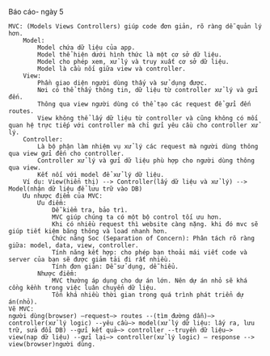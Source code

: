 Báo cáo- ngày 5

    MVC: (Models Views Controllers) giúp code đơn giản, rõ ràng dễ quản lý hơn.
        Model:
            Model chứa dữ liệu của app.
            Model thể hiện dưới hình thức là một cơ sở dữ liệu.
            Model cho phép xem, xử lý và truy xuất cơ sở dữ liệu.
            Model là cầu nối giữa view và controller.
        View:
            Phần giao diện người dùng thấy và sử dụng được.
            Nơi có thể thấy thông tin, dữ liệu từ controller xử lý và gửi đến.
            Thông qua view người dùng có thể tạo các request để gửi đến routes.
            View không thể lấy dữ liệu từ controller và cũng không có mối quan hệ trực tiếp với controller mà chỉ gửi yêu cầu cho controller xử lý.
        Controller:
            Là bộ phận làm nhiệm vụ xử lý các request mà người dùng thông qua view gửi đến cho controller.
            Controller xử lý và gửi dữ liệu phù hợp cho người dùng thông qua view.
            Kết nối với model để xử lý dữ liệu.
        Ví dụ: View(hiển thị) --> Controller(lấy dữ liệu và xử lý) --> Model(nhận dữ liệu để lưu trữ vào DB)
        Ưu nhược điểm của MVC:
            Ưu điểm:
                Dễ kiểm tra, bảo trì.
                MVC giúp chúng ta có một bộ control tối ưu hơn.
                Khi có nhiều request thì website càng nặng. khi đó mvc sẽ giúp tiết kiệm băng thông và load nhanh hơn.
                Chức năng Soc (Separation of Concern): Phân tách rõ ràng giữa: model, data, view, controller.
                Tính năng kết hợp: cho phép bạn thoải mái viết code và server của bạn sẽ được giảm tải đi rất nhiều.
                Tính đơn giản: Dễ sử dụng, dễ hiểu.
            Nhược điểm:
                MVC thường áp dụng cho dự án lớn. Nên dự án nhỏ sẽ khá cồng kềnh trong việc luân chuyển dữ liệu.
                Tốn khá nhiều thời gian trong quá trình phát triển dự án(nhỏ).
    Vẽ MVC:
    người dùng(browser) —request–> routes --(tìm đường dẫn)–> controller(xử lý logic) --yêu cầu–> model(xử lý dữ liệu: lấy ra, lưu trữ, sửa đổi DB) --gửi kết quả–> controller --truyền dữ liệu–> view(nạp dữ liệu) --gửi lại–> controller(xử lý logic) – response --> view(browser)người dùng.

